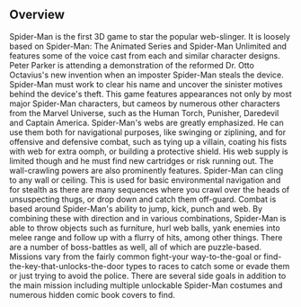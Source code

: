 ## Overview

Spider-Man is the first 3D game to star the popular web-slinger. It is loosely based on Spider-Man: The Animated Series and Spider-Man Unlimited and features some of the voice cast from each and similar character designs. Peter Parker is attending a demonstration of the reformed Dr. Otto Octavius's new invention when an imposter Spider-Man steals the device. Spider-Man must work to clear his name and uncover the sinister motives behind the device's theft. This game features appearances not only by most major Spider-Man characters, but cameos by numerous other characters from the Marvel Universe, such as the Human Torch, Punisher, Daredevil and Captain America. Spider-Man's webs are greatly emphasized. He can use them both for navigational purposes, like swinging or ziplining, and for offensive and defensive combat, such as tying up a villain, coating his fists with web for extra oomph, or building a protective shield. His web supply is limited though and he must find new cartridges or risk running out. The wall-crawling powers are also prominently features. Spider-Man can cling to any wall or ceiling. This is used for basic environmental navigation and for stealth as there are many sequences where you crawl over the heads of unsuspecting thugs, or drop down and catch them off-guard. Combat is based around Spider-Man's ability to jump, kick, punch and web. By combining these with direction and in various combinations, Spider-Man is able to throw objects such as furniture, hurl web balls, yank enemies into melee range and follow up with a flurry of hits, among other things. There are a number of boss-battles as well, all of which are puzzle-based. Missions vary from the fairly common fight-your way-to-the-goal or find-the-key-that-unlocks-the-door types to races to catch some or evade them or just trying to avoid the police. There are several side goals in addition to the main mission including multiple unlockable Spider-Man costumes and numerous hidden comic book covers to find.